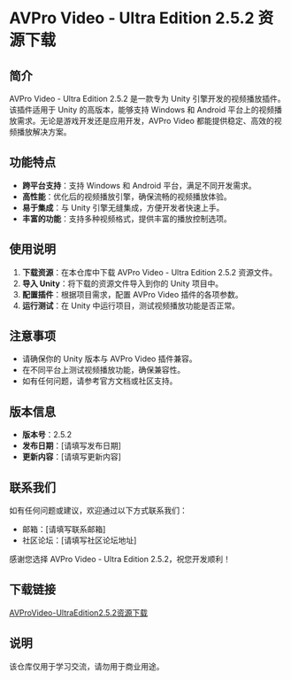 # AVPro Video - Ultra Edition 2.5.2 资源下载

## 简介

AVPro Video - Ultra Edition 2.5.2 是一款专为 Unity 引擎开发的视频播放插件。该插件适用于 Unity 的高版本，能够支持 Windows 和 Android 平台上的视频播放需求。无论是游戏开发还是应用开发，AVPro Video 都能提供稳定、高效的视频播放解决方案。

## 功能特点

- **跨平台支持**：支持 Windows 和 Android 平台，满足不同开发需求。
- **高性能**：优化后的视频播放引擎，确保流畅的视频播放体验。
- **易于集成**：与 Unity 引擎无缝集成，方便开发者快速上手。
- **丰富的功能**：支持多种视频格式，提供丰富的播放控制选项。

## 使用说明

1. **下载资源**：在本仓库中下载 AVPro Video - Ultra Edition 2.5.2 资源文件。
2. **导入 Unity**：将下载的资源文件导入到你的 Unity 项目中。
3. **配置插件**：根据项目需求，配置 AVPro Video 插件的各项参数。
4. **运行测试**：在 Unity 中运行项目，测试视频播放功能是否正常。

## 注意事项

- 请确保你的 Unity 版本与 AVPro Video 插件兼容。
- 在不同平台上测试视频播放功能，确保兼容性。
- 如有任何问题，请参考官方文档或社区支持。

## 版本信息

- **版本号**：2.5.2
- **发布日期**：[请填写发布日期]
- **更新内容**：[请填写更新内容]

## 联系我们

如有任何问题或建议，欢迎通过以下方式联系我们：

- 邮箱：[请填写联系邮箱]
- 社区论坛：[请填写社区论坛地址]

感谢您选择 AVPro Video - Ultra Edition 2.5.2，祝您开发顺利！

## 下载链接
[AVProVideo-UltraEdition2.5.2资源下载](https://pan.quark.cn/s/3e6eeead3b95)

## 说明

该仓库仅用于学习交流，请勿用于商业用途。
